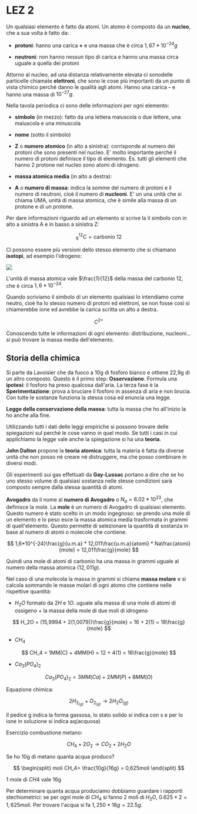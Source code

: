 # LEZ 2

Un qualsiasi elemento è fatto da atomi. Un atomo è composto da un **nucleo**, che a sua volta è fatto da:

- **protoni**: hanno una carica **+** e una massa che è circa $1,67 * 10^{-24}g$

- **neutroni**: non hanno nessun tipo di carica e hanno una massa circa uguale a quella dei protoni

Attorno al nucleo, ad una distanza relativamente elevata ci sonodelle particelle chiamate **elettroni**, che sono le cose più importanti da un punto di vista chimico perché danno le qualità agli atomi. Hanno una carica **-** e hanno una massa di $10^{-27}g$.

Nella tavola periodica ci sono delle informazioni per ogni elemento:

- **simbolo** (in mezzo): fatto da una lettera maiuscola o due lettere, una maiuscola e una minuscola

- **nome** (sotto il simbolo)

- **Z** o **numero atomico** (in alto a sinistra): corrisponde al numero dei protoni che sono presenti nel nucleo. E' molto importante perché il numero di protoni definisce il tipo di elemento. Es. tutti gli elementi che hanno 2 protone nel nucleo sono atomi di idrogeno.

- **massa atomica media** (in alto a destra): 

- **A** o **numero di massa**: indica la somme del numero di protoni e il numero di neutroni, cioè il numero di **nucleoni**. E' un una unità che si chiama UMA, unità di massa atomica, che è simile alla massa di un protone e di un protone.

Per dare informazioni riguardo ad un elemento si scrive la il simbolo con in alto a sinistra A e in basso a sinistra Z:

$$
_6^{12}C = \text{carbonio 12}
$$

Ci possono essere più versioni dello stesso elemento che si chiamano **isotopi**, ad esempio l'idrogeno:

![](/Users/xtc/Desktop/appunti/uni/Chimica/isotopi%20idrogeno.jpg)

L'unità di massa atomica vale $\frac{1}{12}$ della massa del carbonio 12, che è circa $1,6 * 10^{-24}$.

Quando scriviamo il simbolo di un elemento qualsiasi lo intendiamo come neutro, cioè ha lo stesso numero di protoni ed elettroni, se non fosse così si chiamerebbe ione ed avrebbe la carica scritta un alto a destra. 

$$
C^{2+}
$$

Conoscendo tutte le informazioni di ogni elemento: distribuzione, nucleoni... si può trovare la massa media dell'elemento.

## Storia della chimica

Si parte da Lavoisier che da fuoco a 10g di fosforo bianco e ottiene 22,9g di un altro composto. Questo è il primo step: **Osservazione**. Formula una **ipotesi**: il fosforo ha preso qualcosa dall'aria. La terza fase è la **Sperimentazione**: prova a bruciare il fosforo in assenza di aria e non brucia. Con tutte le sostanze funziona la stessa cosa ed enuncia una legge.

**Legge della conservazione della massa**: tutta la massa che ho all'inizio la ho anche alla fine.

Utilizzando tutti i dati delle leggi empiriche si possono trovare delle spiegazioni sul perché le cose vanno in quel modo. Se tutti i casi in cui applichiamo la legge vale anche la spiegazione si ha una **teoria**.

**John Dalton** propone la **teoria atomica**: tutta la materia è fatta da diverse unità che non posso né creare né distruggere, ma che posso combinare in diversi modi.

Gli esperimenti sui gas effettuati da **Gay-Lussac** portano a dire che se ho uno stesso volume di qualsiasi sostanza nelle stesse condizioni sarà composto sempre dalla stessa quantità di atomi.

**Avogadro** da il nome al **numero di Avogadro** o $N_a = 6.02 * 10^{23}$, che definisce la mole. La **mole** è un numero di Avogadro di qualsiasi elemento. Questo numero è stato scelto in un modo ingegnoso: se prendo una mole di un elemento e lo peso esce la massa atomica media trasformata in grammi di quell'elemento. Questo permette di selezionare la quantità di sostanza in base al numero di atomi o molecole che contiene.

$$
1,6*10^{-24}\frac{g}{u.m.a} * 12,011\frac{u.m.a}{atomi} * Na\frac{atomi}{mole} = 12,011\frac{g}{mole} 
$$

Quindi una mole di atomi di carbonio ha una massa in grammi uguale al numero della massa atomica ($12,011g$).

Nel caso di una molecola la massa in grammi si chiama **massa molare** e si calcola sommando le masse molari di ogni atomo che contiene nelle rispettive quantità:

- $H_2O$ formato da $2H$ e $1O$. uguale alla massa di una mole di atomi di ossigeno + la massa della mole di due moli di idrogeno

$$
H_2O = (15,9994 + 2(1,0079))\frac{g}{mole} = 16 + 2(1) = 18\frac{g}{mole}
$$

- $CH_4$

$$
CH_4 = 1MM(C) + 4MM(H) = 12 + 4(1) = 16\frac{g}{mole}
$$

- $Ca_3(PO_4)_2$

$$
Ca_3(PO_4)_2 = 3MM(Ca) + 2MM(P) + 8MM(O)
$$

Equazione chimica:

$$
2H_{2_{(g)}} + O_{2_{(g)}} \to 2H_2O_{(g)}
$$

Il pedice g indica la forma gassosa, lo stato solido si indica con s e per lo ione in soluzione si indica aq(acquosa)

Esercizio combustione metano:

$$
CH_4 + 2O_2 \to CO_2 + 2H_2O
$$

Se ho 10g di metano quanta acqua produco?

$$
\begin{split}
moli CH_4= \frac{10g}{16g} = 0,625moli 
\end{split}
$$

1 mole di $CH4$ vale 16g

Per determinare quanta acqua produciamo dobbiamo guardare i rapporti stechiometrici: se per ogni mole di $CH_4$ si fanno 2 moli di $H_2O$, $0.625 * 2 = 1,625moli$. Per trovare l'acqua si fa $1,250 * 18g = 22.5g$.



